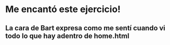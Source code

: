 # Me encantó este ejercicio!
## La cara de Bart expresa como me sentí cuando vi todo lo que hay adentro de home.html
